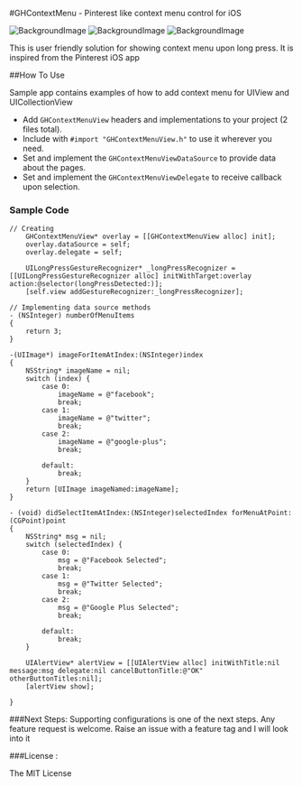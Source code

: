 #GHContextMenu - Pinterest like context menu control for iOS

![BackgroundImage](https://raw2.github.com/GnosisHub/GHContextMenu/master/cmov.gif)
![BackgroundImage](https://raw2.github.com/GnosisHub/GHContextMenu/master/cmocv.gif)
![BackgroundImage](https://raw2.github.com/GnosisHub/GHContextMenu/master/cmocv5.gif)

This is user friendly solution for showing context menu upon long press. It is inspired from the Pinterest iOS app

##How To Use

Sample app contains examples of how to add context menu for UIView and UICollectionView

* Add `GHContextMenuView` headers and implementations to your project (2 files total).
* Include with `#import "GHContextMenuView.h"` to use it wherever you need.
* Set and implement the `GHContextMenuViewDataSource` to provide data about the pages.
* Set and implement the `GHContextMenuViewDelegate` to receive callback upon selection.

### Sample Code
```objc
// Creating
    GHContextMenuView* overlay = [[GHContextMenuView alloc] init];
    overlay.dataSource = self;
    overlay.delegate = self;
    
    UILongPressGestureRecognizer* _longPressRecognizer = [[UILongPressGestureRecognizer alloc] initWithTarget:overlay action:@selector(longPressDetected:)];
    [self.view addGestureRecognizer:_longPressRecognizer];

// Implementing data source methods
- (NSInteger) numberOfMenuItems
{
    return 3;
}

-(UIImage*) imageForItemAtIndex:(NSInteger)index
{
    NSString* imageName = nil;
    switch (index) {
        case 0:
            imageName = @"facebook";
            break;
        case 1:
            imageName = @"twitter";
            break;
        case 2:
            imageName = @"google-plus";
            break;
            
        default:
            break;
    }
    return [UIImage imageNamed:imageName];
}

- (void) didSelectItemAtIndex:(NSInteger)selectedIndex forMenuAtPoint:(CGPoint)point
{
    NSString* msg = nil;
    switch (selectedIndex) {
        case 0:
            msg = @"Facebook Selected";
            break;
        case 1:
            msg = @"Twitter Selected";
            break;
        case 2:
            msg = @"Google Plus Selected";
            break;
            
        default:
            break;
    }
    
    UIAlertView* alertView = [[UIAlertView alloc] initWithTitle:nil message:msg delegate:nil cancelButtonTitle:@"OK" otherButtonTitles:nil];
    [alertView show];

}

```

###Next Steps:
Supporting configurations is one of the next steps. Any feature request is welcome. Raise an issue with a feature tag and I will look into it


###License :

The MIT License

